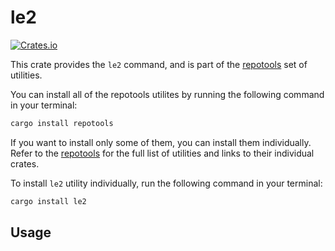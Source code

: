 # le2

[![Crates.io](https://img.shields.io/crates/v/le2.svg)](https://crates.io/crates/le2)

This crate provides the `le2` command, and is part of the
[repotools](https://crates.io/crates/repotools) set of utilities.

You can install all of the repotools utilites by running
the following command in your terminal:

```bash
cargo install repotools
```

If you want to install only some of them, you can install them
individually. Refer to the [repotools](https://crates.io/crates/repotools)
for the full list of utilities and links to their individual crates.

To install `le2` utility individually, run the following
command in your terminal:

```bash
cargo install le2
```

## Usage


